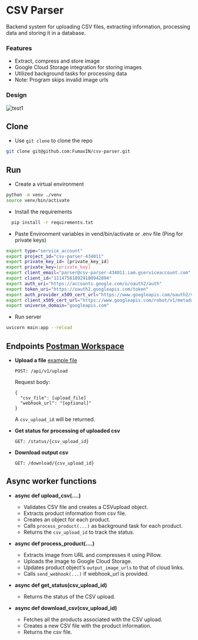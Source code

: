 # CSV Parser

Backend system for uploading CSV files, extracting information, processing data and storing it in a database.

### Features
* Extract, compress and store image
* Google Cloud Storage integration for storing images
* Utilized background tasks for processing data
* Note: Program skips invalid image urls

### Design
![test1](https://github.com/user-attachments/assets/57f015a8-4db5-4b93-97e6-b8a29bc542de)


## Clone

* Use `git clone` to clone the repo
```bash
git clone git@github.com:FumaxIN/csv-parser.git
```

## Run

* Create a virtual environment
```bash
python -m venv ./venv
source venv/bin/activate
```

* Install the requirements
```bash
  pip install -r requirements.txt
```

* Paste Environment variables in vend/bin/activate or .env file (Ping for private keys)
```bash
export type="service_account"
export project_id="csv-parser-434011"
export private_key_id= [private_key_id]
export private_key=[private_key]
export client_email="parser@csv-parser-434011.iam.gserviceaccount.com"
export client_id="111475818929180942894"
export auth_uri="https://accounts.google.com/o/oauth2/auth"
export token_uri="https://oauth2.googleapis.com/token"
export auth_provider_x509_cert_url="https://www.googleapis.com/oauth2/v1/certs"
export client_x509_cert_url="https://www.googleapis.com/robot/v1/metadata/x509/parser%40csv-parser-434011.iam.gserviceaccount.com"
export universe_domain="googleapis.com"
```

* Run server
```bash
uvicorn main:app --reload
```

## Endpoints [Postman Workspace](https://app.getpostman.com/join-team?invite_code=6da6afe4d8b0111aca4d17eb08d01dfb&target_code=e2f5a86773d8d7880655fe7d8e2ae3ae)

* **Upload a file** [example file](https://drive.google.com/file/d/1nHE2Embthg01wnj70vzBCVqvl-AC7Ahe/view?usp=sharing)
    ```
    POST: /api/v1/upload
    ```
    Request body:
    ```
    {
      "csv_file": [upload_file]
      "webhook_url": "[optional]"
    }
    ```
  A `csv_upload_id` will be returned.

* **Get status for processing of uploaded csv**
    ```
    GET: /status/{csv_upload_id}
    ```
  
* **Download output csv**
    ```
    GET: /download/{csv_upload_id}
    ```
  

## Async worker functions

* **async def upload_csv(....)**
    * Validates CSV file and creates a CSVupload object.
    * Extracts product information from csv file.
    * Creates an object for each product.
    * Calls `process_product(...)` as background task for each product.
    * Returns the `csv_upload_id` to track the status.


* **async def process_product(....)**
    * Extracts image from URL and compresses it using Pillow.
    * Uploads the image to Google Cloud Storage.
    * Updates product object's `output_image_urls` to that of cloud links.
    * Calls `send_webhook(...)` if webhook_url is provided.


* **async def get_status(csv_upload_id)** 
    * Returns the status of the CSV upload.


* **async def download_csv(csv_upload_id)**
    * Fetches all the products associated with the CSV upload.
    * Creates a new CSV file with the product information.
    * Returns the csv file.
